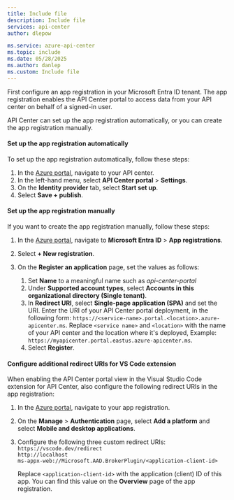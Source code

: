 ```yaml
---
title: Include file
description: Include file
services: api-center
author: dlepow

ms.service: azure-api-center
ms.topic: include
ms.date: 05/28/2025
ms.author: danlep
ms.custom: Include file
---
```


First configure an app registration in your Microsoft Entra ID tenant. The app registration enables the API Center portal to access data from your API center on behalf of a signed-in user.

API Center can set up the app registration automatically, or you can create the app registration manually. 

#### Set up the app registration automatically

To set up the app registration automatically, follow these steps:

1. In the [Azure portal](https://portal.azure.com), navigate to your API center.
1. In the left-hand menu, select **API Center portal** > **Settings**.
1. On the **Identity provider** tab, select **Start set up**.
1. Select **Save + publish**.

#### Set up the app registration manually

If you want to create the app registration manually, follow these steps:

1. In the [Azure portal](https://portal.azure.com), navigate to **Microsoft Entra ID** > **App registrations**.
1. Select **+ New registration**. 
1. On the **Register an application** page, set the values as follows:
    
    1. Set **Name** to a meaningful name such as *api-center-portal*
    1. Under **Supported account types**, select **Accounts in this organizational directory (Single tenant)**. 
    1. In **Redirect URI**, select **Single-page application (SPA)** and set the URI. 
        Enter the URI of your API Center portal deployment, in the following form: `https://<service-name>.portal.<location>.azure-apicenter.ms`. Replace `<service name>` and `<location>` with the name of your API center and the location where it's deployed, Example: `https://myapicenter.portal.eastus.azure-apicenter.ms`.
    1. Select **Register**.

#### Configure additional redirect URIs for VS Code extension

When enabling the API Center portal view in the Visual Studio Code extension for API Center, also configure the following redirect URIs in the app registration:

1. In the [Azure portal](https://portal.azure.com), navigate to your app registration.
1. On the **Manage** > **Authentication** page, select **Add a platform** and select **Mobile and desktop applications**. 
1. Configure the following three custom redirect URIs:<br/>
    `https://vscode.dev/redirect`<br/>
    `http://localhost`<br/>
    `ms-appx-web://Microsoft.AAD.BrokerPlugin/<application-client-id>`<br/>
    
    Replace `<application-client-id>` with the application (client) ID of this app. You can find this value on the **Overview** page of the app registration. 
